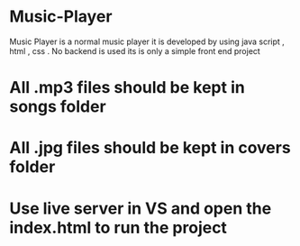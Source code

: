# Music-Player
Music Player is a normal music player it is developed by using java script , html , css . No backend is used its is only a simple front end project
# All .mp3 files should be kept in songs folder
# All .jpg files should be kept in covers folder
# Use live server in VS and open the index.html to run the project
